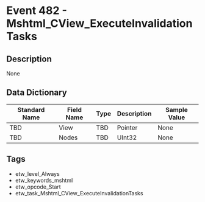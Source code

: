 # Event 482 - Mshtml_CView_ExecuteInvalidationTasks

## Description
None

## Data Dictionary
|Standard Name|Field Name|Type|Description|Sample Value|
|---|---|---|---|---|
|TBD|View|TBD|Pointer|None|None|
|TBD|Nodes|TBD|UInt32|None|None|

## Tags
* etw_level_Always
* etw_keywords_mshtml
* etw_opcode_Start
* etw_task_Mshtml_CView_ExecuteInvalidationTasks